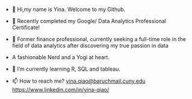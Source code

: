 - 👋 Hi,my name is Yina. Welcome to my Github.
- 👀 Recently completed my Google/ Data Analytics Professional Certificate!
- 💞️ Former finance professional, currently seeking a full-time role in the field of data analytics after discovering my true passion in data

-  A fashionable Nerd and a Yogi at heart.
- 🌱 I’m currently learning R, SQL and tableau.

- 📫 How to reach me? yina.qiao@baruchmail.cuny.edu 
                    https://www.linkedin.com/in/yina-qiao/

<!---
yinaS1234/yinaS1234 is a ✨ special ✨ repository because its `README.md` (this file) appears on your GitHub profile.
You can click the Preview link to take a look at your changes.
--->
